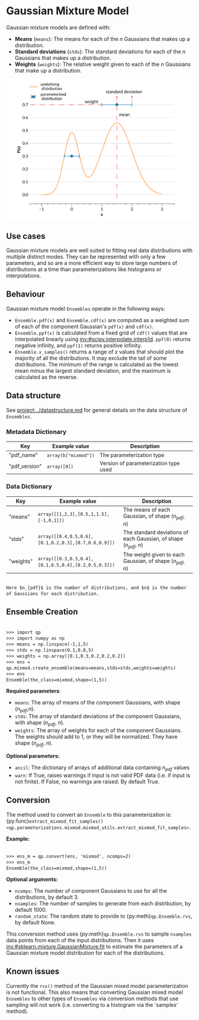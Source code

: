 # Gaussian Mixture Model

Gaussian mixture models are defined with:

- **Means** (`means`): The means for each of the $n$ Gaussians that makes up a distribution.
- **Standard deviations** (`stds`): The standard deviations for each of the $n$ Gaussians that makes up a distribution.
- **Weights** (`weights`): The relative weight given to each of the $n$ Gaussians that make up a distribution.

![mixmod-example](../../assets/mixmod-bimodal-example-annotated.svg)

## Use cases

Gaussian mixture models are well suited to fitting real data distributions with multiple distinct modes. They can be represented with only a few parameters, and so are a more efficient way to store large numbers of distributions at a time than parameterizations like histograms or interpolations.

## Behaviour

Gaussian mixture model `Ensembles` operate in the following ways:

- `Ensemble.pdf(x)` and `Ensemble.cdf(x)` are computed as a weighted sum of each of the component Gaussian's `pdf(x)` and `cdf(x)`.
- `Ensemble.ppf(x)` is calculated from a fixed grid of `cdf()` values that are interpolated linearly using <inv:#scipy.interpolate.interp1d>. `ppf(0)` returns negative infinity, and `ppf(1)` returns positive infinity.
- `Ensemble.x_samples()` returns a range of $x$ values that should plot the majority of all the distributions. It may exclude the tail of some distributions. The minimum of the range is calculated as the lowest mean minus the largest standard deviation, and the maximum is calculated as the reverse.

## Data structure

See <project:../datastructure.md> for general details on the data structure of `Ensembles`.

### Metadata Dictionary

| Key           | Example value        | Description                           |
| ------------- | -------------------- | ------------------------------------- |
| "pdf_name"    | `array(b["mixmod"])` | The parameterization type             |
| "pdf_version" | `array([0])`         | Version of parameterization type used |

### Data Dictionary

| Key       | Example value                                        | Description                                                         |
| --------- | ---------------------------------------------------- | ------------------------------------------------------------------- |
| "means"   | `array([[1,2,3],[0.5,1,1.5],[-1,0,1]])`              | The means of each Gaussian, of shape ($n_{pdf}$, $n$)               |
| "stds"    | `array([[0.4,0.5,0.6],[0.1,0.2,0.3],[0.7,0.8,0.9]])` | The standard deviations of each Gaussian, of shape ($n_{pdf}$, $n$) |
| "weights" | `array([[0.3,0.3,0.4],[0.1,0.5,0.4],[0.2,0.5,0.3]])` | The weight given to each Gaussian, of shape ($n_{pdf}$, $n$)        |

```{note}

Here $n_{pdf}$ is the number of distributions, and $n$ is the number of Gaussians for each distribution.

```

## Ensemble Creation

```{doctest}

>>> import qp
>>> import numpy as np
>>> means = np.linspace(-1,1,5)
>>> stds = np.linspace(0.1,0.8,5)
>>> weights = np.array([0.1,0.3,0.2,0.2,0.2])
>>> ens = qp.mixmod.create_ensemble(means=means,stds=stds,weights=weights)
>>> ens
Ensemble(the_class=mixmod,shape=(1,5))

```

**Required parameters**:

- `means`: The array of means of the component Gaussians, with shape ($n_{pdf}$,$n$).
- `stds`: The array of standard deviations of the component Gaussians, with shape ($n_{pdf}$, $n$).
- `weights`: The array of weights for each of the component Gaussians. The weights should add to 1, or they will be normalized. They have shape ($n_{pdf}$, $n$).

**Optional parameters:**

- `ancil`: The dictionary of arrays of additional data containing $n_{pdf}$ values
- `warn`: If True, raises warnings if input is not valid PDF data (i.e. if input is not finite). If False, no warnings are raised. By default True.

## Conversion

The method used to convert an `Ensemble` to this parameterization is: {py:func}`extract_mixmod_fit_samples() <qp.parameterizations.mixmod.mixmod_utils.extract_mixmod_fit_samples>`.

**Example:**

```{doctest}

>>> ens_m = qp.convert(ens, 'mixmod', ncomps=2)
>>> ens_m
Ensemble(the_class=mixmod,shape=(1,5))

```

**Optional arguments:**

- `ncomps`: The number of component Gaussians to use for all the distributions, by default 3.
- `nsamples`: The number of samples to generate from each distribution, by default 1000.
- `random_state`: The random state to provide to {py:meth}`qp.Ensemble.rvs`, by default None.

This conversion method uses {py:meth}`qp.Ensemble.rvs` to sample `nsamples` data points from each of the input distributions. Then it uses <inv:#sklearn.mixture.GaussianMixture.fit> to estimate the parameters of a Gaussian mixture model distribution for each of the distributions.

## Known issues

Currently the `rvs()` method of the Gaussian mixed model parameterization is not functional. This also means that converting Gaussian mixed model `Ensembles` to other types of `Ensembles` via conversion methods that use sampling will not work (i.e. converting to a histogram via the 'samples' method).
